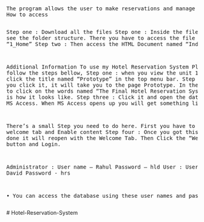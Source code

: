 <!DOCTYPE html>
<html>
<body>
<pre>
The program allows the user to make reservations and manage bookings
How to access

Step one	: Download all the files 
Step one	: Inside the file you can see the folder structure. There you have to access the file named “1_Home”
Step two	: Then access the HTML Document named “Index”.

Additional Information
To use my Hotel Reservation System Please follow the steps bellow,
Step one	: when you view the unit 12 EBook click the title named “Prototype” in the top menu bar. 
Step two	: when you click it, it will take you to the page Prototype. 
            In there you have to click on the words named “The Final Hotel Reservation System”. This is how it looks like. 
Step three	: Click it and open the database using MS Access. When MS Access opens up you will get something like this.


There’s a small Step you need to do here. First you have to close the welcome tab and Enable content
Step four	: Once you got this process done it will reopen with the Welcome Tab. Then Click the “Welcome” button and Login. 

Administrator	:  User name – Rahul
			    Password – hld
User			: User name – David
		          Password - hrs 

•	You can access the database using these user names and passwords. 
</pre>
</body>
</html>
# Hotel-Reservation-System

